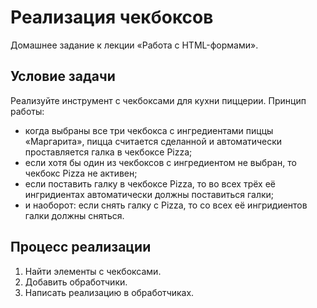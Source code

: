 # Реализация чекбоксов

Домашнее задание к лекции «Работа с HTML-формами».

## Условие задачи 

Реализуйте инструмент с чекбоксами для кухни пиццерии. Принцип работы:

- когда выбраны все три чекбокса с ингредиентами пиццы «Маргарита», пицца считается сделанной и автоматически проставляется галка в чекбоксе Pizza;
- если хотя бы один из чекбоксов с ингредиентом не выбран, то чекбокс Pizza не активен;
- если поставить галку в чекбоксе Pizza, то во всех трёх её ингридиентах автоматически должны поставиться галки;
- и наоборот: если снять галку с Pizza, то со всех её ингридиентов галки должны сняться.

## Процесс реализации

1. Найти элементы с чекбоксами.
2. Добавить обработчики.
3. Написать реализацию в обработчиках.
